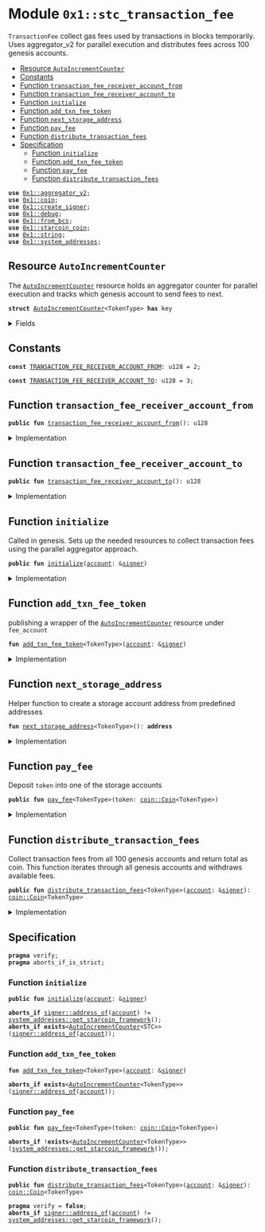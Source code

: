 
<a id="0x1_stc_transaction_fee"></a>

# Module `0x1::stc_transaction_fee`

<code>TransactionFee</code> collect gas fees used by transactions in blocks temporarily.
Uses aggregator_v2 for parallel execution and distributes fees across 100 genesis accounts.


-  [Resource `AutoIncrementCounter`](#0x1_stc_transaction_fee_AutoIncrementCounter)
-  [Constants](#@Constants_0)
-  [Function `transaction_fee_receiver_account_from`](#0x1_stc_transaction_fee_transaction_fee_receiver_account_from)
-  [Function `transaction_fee_receiver_account_to`](#0x1_stc_transaction_fee_transaction_fee_receiver_account_to)
-  [Function `initialize`](#0x1_stc_transaction_fee_initialize)
-  [Function `add_txn_fee_token`](#0x1_stc_transaction_fee_add_txn_fee_token)
-  [Function `next_storage_address`](#0x1_stc_transaction_fee_next_storage_address)
-  [Function `pay_fee`](#0x1_stc_transaction_fee_pay_fee)
-  [Function `distribute_transaction_fees`](#0x1_stc_transaction_fee_distribute_transaction_fees)
-  [Specification](#@Specification_1)
    -  [Function `initialize`](#@Specification_1_initialize)
    -  [Function `add_txn_fee_token`](#@Specification_1_add_txn_fee_token)
    -  [Function `pay_fee`](#@Specification_1_pay_fee)
    -  [Function `distribute_transaction_fees`](#@Specification_1_distribute_transaction_fees)


<pre><code><b>use</b> <a href="aggregator_v2.md#0x1_aggregator_v2">0x1::aggregator_v2</a>;
<b>use</b> <a href="coin.md#0x1_coin">0x1::coin</a>;
<b>use</b> <a href="create_signer.md#0x1_create_signer">0x1::create_signer</a>;
<b>use</b> <a href="../../starcoin-stdlib/doc/debug.md#0x1_debug">0x1::debug</a>;
<b>use</b> <a href="../../starcoin-stdlib/doc/from_bcs.md#0x1_from_bcs">0x1::from_bcs</a>;
<b>use</b> <a href="starcoin_coin.md#0x1_starcoin_coin">0x1::starcoin_coin</a>;
<b>use</b> <a href="../../move-stdlib/doc/string.md#0x1_string">0x1::string</a>;
<b>use</b> <a href="system_addresses.md#0x1_system_addresses">0x1::system_addresses</a>;
</code></pre>



<a id="0x1_stc_transaction_fee_AutoIncrementCounter"></a>

## Resource `AutoIncrementCounter`

The <code><a href="stc_transaction_fee.md#0x1_stc_transaction_fee_AutoIncrementCounter">AutoIncrementCounter</a></code> resource holds an aggregator counter for parallel execution
and tracks which genesis account to send fees to next.


<pre><code><b>struct</b> <a href="stc_transaction_fee.md#0x1_stc_transaction_fee_AutoIncrementCounter">AutoIncrementCounter</a>&lt;TokenType&gt; <b>has</b> key
</code></pre>



<details>
<summary>Fields</summary>


<dl>
<dt>
<code>counter: <a href="aggregator_v2.md#0x1_aggregator_v2_Aggregator">aggregator_v2::Aggregator</a>&lt;u64&gt;</code>
</dt>
<dd>
 Counter that keeps incrementing to determine which genesis account to use
</dd>
</dl>


</details>

<a id="@Constants_0"></a>

## Constants


<a id="0x1_stc_transaction_fee_TRANSACTION_FEE_RECEIVER_ACCOUNT_FROM"></a>



<pre><code><b>const</b> <a href="stc_transaction_fee.md#0x1_stc_transaction_fee_TRANSACTION_FEE_RECEIVER_ACCOUNT_FROM">TRANSACTION_FEE_RECEIVER_ACCOUNT_FROM</a>: u128 = 2;
</code></pre>



<a id="0x1_stc_transaction_fee_TRANSACTION_FEE_RECEIVER_ACCOUNT_TO"></a>



<pre><code><b>const</b> <a href="stc_transaction_fee.md#0x1_stc_transaction_fee_TRANSACTION_FEE_RECEIVER_ACCOUNT_TO">TRANSACTION_FEE_RECEIVER_ACCOUNT_TO</a>: u128 = 3;
</code></pre>



<a id="0x1_stc_transaction_fee_transaction_fee_receiver_account_from"></a>

## Function `transaction_fee_receiver_account_from`



<pre><code><b>public</b> <b>fun</b> <a href="stc_transaction_fee.md#0x1_stc_transaction_fee_transaction_fee_receiver_account_from">transaction_fee_receiver_account_from</a>(): u128
</code></pre>



<details>
<summary>Implementation</summary>


<pre><code><b>public</b> <b>fun</b> <a href="stc_transaction_fee.md#0x1_stc_transaction_fee_transaction_fee_receiver_account_from">transaction_fee_receiver_account_from</a>(): u128 { <a href="stc_transaction_fee.md#0x1_stc_transaction_fee_TRANSACTION_FEE_RECEIVER_ACCOUNT_FROM">TRANSACTION_FEE_RECEIVER_ACCOUNT_FROM</a> }
</code></pre>



</details>

<a id="0x1_stc_transaction_fee_transaction_fee_receiver_account_to"></a>

## Function `transaction_fee_receiver_account_to`



<pre><code><b>public</b> <b>fun</b> <a href="stc_transaction_fee.md#0x1_stc_transaction_fee_transaction_fee_receiver_account_to">transaction_fee_receiver_account_to</a>(): u128
</code></pre>



<details>
<summary>Implementation</summary>


<pre><code><b>public</b> <b>fun</b> <a href="stc_transaction_fee.md#0x1_stc_transaction_fee_transaction_fee_receiver_account_to">transaction_fee_receiver_account_to</a>(): u128 { <a href="stc_transaction_fee.md#0x1_stc_transaction_fee_TRANSACTION_FEE_RECEIVER_ACCOUNT_TO">TRANSACTION_FEE_RECEIVER_ACCOUNT_TO</a> }
</code></pre>



</details>

<a id="0x1_stc_transaction_fee_initialize"></a>

## Function `initialize`

Called in genesis. Sets up the needed resources to collect transaction fees using
the parallel aggregator approach.


<pre><code><b>public</b> <b>fun</b> <a href="stc_transaction_fee.md#0x1_stc_transaction_fee_initialize">initialize</a>(<a href="account.md#0x1_account">account</a>: &<a href="../../move-stdlib/doc/signer.md#0x1_signer">signer</a>)
</code></pre>



<details>
<summary>Implementation</summary>


<pre><code><b>public</b> <b>fun</b> <a href="stc_transaction_fee.md#0x1_stc_transaction_fee_initialize">initialize</a>(<a href="account.md#0x1_account">account</a>: &<a href="../../move-stdlib/doc/signer.md#0x1_signer">signer</a>) {
    // Timestamp::assert_genesis();
    <a href="system_addresses.md#0x1_system_addresses_assert_starcoin_framework">system_addresses::assert_starcoin_framework</a>(<a href="account.md#0x1_account">account</a>);

    // accept fees in all the currencies
    <a href="stc_transaction_fee.md#0x1_stc_transaction_fee_add_txn_fee_token">add_txn_fee_token</a>&lt;STC&gt;(<a href="account.md#0x1_account">account</a>);
}
</code></pre>



</details>

<a id="0x1_stc_transaction_fee_add_txn_fee_token"></a>

## Function `add_txn_fee_token`

publishing a wrapper of the <code><a href="stc_transaction_fee.md#0x1_stc_transaction_fee_AutoIncrementCounter">AutoIncrementCounter</a></code> resource under <code>fee_account</code>


<pre><code><b>fun</b> <a href="stc_transaction_fee.md#0x1_stc_transaction_fee_add_txn_fee_token">add_txn_fee_token</a>&lt;TokenType&gt;(<a href="account.md#0x1_account">account</a>: &<a href="../../move-stdlib/doc/signer.md#0x1_signer">signer</a>)
</code></pre>



<details>
<summary>Implementation</summary>


<pre><code><b>fun</b> <a href="stc_transaction_fee.md#0x1_stc_transaction_fee_add_txn_fee_token">add_txn_fee_token</a>&lt;TokenType&gt;(<a href="account.md#0x1_account">account</a>: &<a href="../../move-stdlib/doc/signer.md#0x1_signer">signer</a>) {
    <b>move_to</b>(
        <a href="account.md#0x1_account">account</a>,
        <a href="stc_transaction_fee.md#0x1_stc_transaction_fee_AutoIncrementCounter">AutoIncrementCounter</a>&lt;TokenType&gt; {
            counter: <a href="aggregator_v2.md#0x1_aggregator_v2_create_unbounded_aggregator">aggregator_v2::create_unbounded_aggregator</a>(),
        }
    )
}
</code></pre>



</details>

<a id="0x1_stc_transaction_fee_next_storage_address"></a>

## Function `next_storage_address`

Helper function to create a storage account address from predefined addresses


<pre><code><b>fun</b> <a href="stc_transaction_fee.md#0x1_stc_transaction_fee_next_storage_address">next_storage_address</a>&lt;TokenType&gt;(): <b>address</b>
</code></pre>



<details>
<summary>Implementation</summary>


<pre><code><b>fun</b> <a href="stc_transaction_fee.md#0x1_stc_transaction_fee_next_storage_address">next_storage_address</a>&lt;TokenType&gt;(): <b>address</b> <b>acquires</b> <a href="stc_transaction_fee.md#0x1_stc_transaction_fee_AutoIncrementCounter">AutoIncrementCounter</a> {
    // Increment counter and get which storage <a href="account.md#0x1_account">account</a> <b>to</b> <b>use</b>
    <b>let</b> counter_resource = <b>borrow_global_mut</b>&lt;<a href="stc_transaction_fee.md#0x1_stc_transaction_fee_AutoIncrementCounter">AutoIncrementCounter</a>&lt;TokenType&gt;&gt;(
        <a href="system_addresses.md#0x1_system_addresses_get_starcoin_framework">system_addresses::get_starcoin_framework</a>()
    );
    <a href="aggregator_v2.md#0x1_aggregator_v2_add">aggregator_v2::add</a>(&<b>mut</b> counter_resource.counter, 1);
    <b>let</b> counter = (<a href="aggregator_v2.md#0x1_aggregator_v2_read">aggregator_v2::read</a>(&counter_resource.counter) <b>as</b> u128);
    <b>let</b> range = <a href="stc_transaction_fee.md#0x1_stc_transaction_fee_TRANSACTION_FEE_RECEIVER_ACCOUNT_TO">TRANSACTION_FEE_RECEIVER_ACCOUNT_TO</a> - <a href="stc_transaction_fee.md#0x1_stc_transaction_fee_TRANSACTION_FEE_RECEIVER_ACCOUNT_FROM">TRANSACTION_FEE_RECEIVER_ACCOUNT_FROM</a>;
    <b>let</b> addr_u128 = <a href="stc_transaction_fee.md#0x1_stc_transaction_fee_TRANSACTION_FEE_RECEIVER_ACCOUNT_FROM">TRANSACTION_FEE_RECEIVER_ACCOUNT_FROM</a> + (counter % range);

    <a href="../../starcoin-stdlib/doc/from_bcs.md#0x1_from_bcs_u128_to_address">from_bcs::u128_to_address</a>(addr_u128)
}
</code></pre>



</details>

<a id="0x1_stc_transaction_fee_pay_fee"></a>

## Function `pay_fee`

Deposit <code>token</code> into one of the storage accounts


<pre><code><b>public</b> <b>fun</b> <a href="stc_transaction_fee.md#0x1_stc_transaction_fee_pay_fee">pay_fee</a>&lt;TokenType&gt;(token: <a href="coin.md#0x1_coin_Coin">coin::Coin</a>&lt;TokenType&gt;)
</code></pre>



<details>
<summary>Implementation</summary>


<pre><code><b>public</b> <b>fun</b> <a href="stc_transaction_fee.md#0x1_stc_transaction_fee_pay_fee">pay_fee</a>&lt;TokenType&gt;(token: <a href="coin.md#0x1_coin_Coin">coin::Coin</a>&lt;TokenType&gt;) <b>acquires</b> <a href="stc_transaction_fee.md#0x1_stc_transaction_fee_AutoIncrementCounter">AutoIncrementCounter</a> {
    <b>let</b> counter_resource = <b>borrow_global_mut</b>&lt;<a href="stc_transaction_fee.md#0x1_stc_transaction_fee_AutoIncrementCounter">AutoIncrementCounter</a>&lt;TokenType&gt;&gt;(
        <a href="system_addresses.md#0x1_system_addresses_get_starcoin_framework">system_addresses::get_starcoin_framework</a>()
    );

    // Get the target genesis <a href="account.md#0x1_account">account</a> <b>address</b>
    <b>let</b> deposit_address = <a href="stc_transaction_fee.md#0x1_stc_transaction_fee_next_storage_address">next_storage_address</a>&lt;TokenType&gt;();

    // Deposit the fee directly <b>to</b> the selected genesis <a href="account.md#0x1_account">account</a>
    <a href="coin.md#0x1_coin_deposit">coin::deposit</a>(deposit_address, token);
}
</code></pre>



</details>

<a id="0x1_stc_transaction_fee_distribute_transaction_fees"></a>

## Function `distribute_transaction_fees`

Collect transaction fees from all 100 genesis accounts and return total as coin.
This function iterates through all genesis accounts and withdraws available fees.


<pre><code><b>public</b> <b>fun</b> <a href="stc_transaction_fee.md#0x1_stc_transaction_fee_distribute_transaction_fees">distribute_transaction_fees</a>&lt;TokenType&gt;(<a href="account.md#0x1_account">account</a>: &<a href="../../move-stdlib/doc/signer.md#0x1_signer">signer</a>): <a href="coin.md#0x1_coin_Coin">coin::Coin</a>&lt;TokenType&gt;
</code></pre>



<details>
<summary>Implementation</summary>


<pre><code><b>public</b> <b>fun</b> <a href="stc_transaction_fee.md#0x1_stc_transaction_fee_distribute_transaction_fees">distribute_transaction_fees</a>&lt;TokenType&gt;(
    <a href="account.md#0x1_account">account</a>: &<a href="../../move-stdlib/doc/signer.md#0x1_signer">signer</a>,
): <a href="coin.md#0x1_coin_Coin">coin::Coin</a>&lt;TokenType&gt; <b>acquires</b> <a href="stc_transaction_fee.md#0x1_stc_transaction_fee_AutoIncrementCounter">AutoIncrementCounter</a> {
    <a href="../../starcoin-stdlib/doc/debug.md#0x1_debug_print">debug::print</a>(&std::string::utf8(b"stc_block::distribute_transaction_fees | Entered"));

    <a href="system_addresses.md#0x1_system_addresses_assert_starcoin_framework">system_addresses::assert_starcoin_framework</a>(<a href="account.md#0x1_account">account</a>);

    // Create accumulator for all collected fees
    <b>let</b> total_fees = <a href="coin.md#0x1_coin_zero">coin::zero</a>&lt;TokenType&gt;();

    <b>let</b> first_withdraw_address = <a href="stc_transaction_fee.md#0x1_stc_transaction_fee_next_storage_address">next_storage_address</a>&lt;TokenType&gt;();

    <b>while</b> (<b>true</b>) {
        <b>let</b> withdraw_address = <a href="stc_transaction_fee.md#0x1_stc_transaction_fee_next_storage_address">next_storage_address</a>&lt;TokenType&gt;();

        // Check <b>if</b> the genesis <a href="account.md#0x1_account">account</a> <b>has</b> <a href="../../starcoin-stdlib/doc/any.md#0x1_any">any</a> balance
        <b>if</b> (<a href="coin.md#0x1_coin_balance">coin::balance</a>&lt;TokenType&gt;(withdraw_address) &gt; 0) {
            <b>let</b> account_balance = <a href="coin.md#0x1_coin_balance">coin::balance</a>&lt;TokenType&gt;(withdraw_address);
            // Create <a href="../../move-stdlib/doc/signer.md#0x1_signer">signer</a> for the genesis <a href="account.md#0x1_account">account</a> and withdraw all funds
            <b>let</b> genesis_signer = <a href="create_signer.md#0x1_create_signer_create_signer">create_signer::create_signer</a>(withdraw_address);
            <b>let</b> withdrawn_coin = <a href="coin.md#0x1_coin_withdraw">coin::withdraw</a>&lt;TokenType&gt;(&genesis_signer, account_balance);
            <a href="coin.md#0x1_coin_merge">coin::merge</a>(&<b>mut</b> total_fees, withdrawn_coin);
        };

        <b>if</b> (withdraw_address == first_withdraw_address) <b>break</b>;
    };

    total_fees
}
</code></pre>



</details>

<a id="@Specification_1"></a>

## Specification



<pre><code><b>pragma</b> verify;
<b>pragma</b> aborts_if_is_strict;
</code></pre>



<a id="@Specification_1_initialize"></a>

### Function `initialize`


<pre><code><b>public</b> <b>fun</b> <a href="stc_transaction_fee.md#0x1_stc_transaction_fee_initialize">initialize</a>(<a href="account.md#0x1_account">account</a>: &<a href="../../move-stdlib/doc/signer.md#0x1_signer">signer</a>)
</code></pre>




<pre><code><b>aborts_if</b> <a href="../../move-stdlib/doc/signer.md#0x1_signer_address_of">signer::address_of</a>(<a href="account.md#0x1_account">account</a>) != <a href="system_addresses.md#0x1_system_addresses_get_starcoin_framework">system_addresses::get_starcoin_framework</a>();
<b>aborts_if</b> <b>exists</b>&lt;<a href="stc_transaction_fee.md#0x1_stc_transaction_fee_AutoIncrementCounter">AutoIncrementCounter</a>&lt;STC&gt;&gt;(<a href="../../move-stdlib/doc/signer.md#0x1_signer_address_of">signer::address_of</a>(<a href="account.md#0x1_account">account</a>));
</code></pre>



<a id="@Specification_1_add_txn_fee_token"></a>

### Function `add_txn_fee_token`


<pre><code><b>fun</b> <a href="stc_transaction_fee.md#0x1_stc_transaction_fee_add_txn_fee_token">add_txn_fee_token</a>&lt;TokenType&gt;(<a href="account.md#0x1_account">account</a>: &<a href="../../move-stdlib/doc/signer.md#0x1_signer">signer</a>)
</code></pre>




<pre><code><b>aborts_if</b> <b>exists</b>&lt;<a href="stc_transaction_fee.md#0x1_stc_transaction_fee_AutoIncrementCounter">AutoIncrementCounter</a>&lt;TokenType&gt;&gt;(<a href="../../move-stdlib/doc/signer.md#0x1_signer_address_of">signer::address_of</a>(<a href="account.md#0x1_account">account</a>));
</code></pre>



<a id="@Specification_1_pay_fee"></a>

### Function `pay_fee`


<pre><code><b>public</b> <b>fun</b> <a href="stc_transaction_fee.md#0x1_stc_transaction_fee_pay_fee">pay_fee</a>&lt;TokenType&gt;(token: <a href="coin.md#0x1_coin_Coin">coin::Coin</a>&lt;TokenType&gt;)
</code></pre>




<pre><code><b>aborts_if</b> !<b>exists</b>&lt;<a href="stc_transaction_fee.md#0x1_stc_transaction_fee_AutoIncrementCounter">AutoIncrementCounter</a>&lt;TokenType&gt;&gt;(<a href="system_addresses.md#0x1_system_addresses_get_starcoin_framework">system_addresses::get_starcoin_framework</a>());
</code></pre>



<a id="@Specification_1_distribute_transaction_fees"></a>

### Function `distribute_transaction_fees`


<pre><code><b>public</b> <b>fun</b> <a href="stc_transaction_fee.md#0x1_stc_transaction_fee_distribute_transaction_fees">distribute_transaction_fees</a>&lt;TokenType&gt;(<a href="account.md#0x1_account">account</a>: &<a href="../../move-stdlib/doc/signer.md#0x1_signer">signer</a>): <a href="coin.md#0x1_coin_Coin">coin::Coin</a>&lt;TokenType&gt;
</code></pre>




<pre><code><b>pragma</b> verify = <b>false</b>;
<b>aborts_if</b> <a href="../../move-stdlib/doc/signer.md#0x1_signer_address_of">signer::address_of</a>(<a href="account.md#0x1_account">account</a>) != <a href="system_addresses.md#0x1_system_addresses_get_starcoin_framework">system_addresses::get_starcoin_framework</a>();
</code></pre>


[move-book]: https://starcoin.dev/move/book/SUMMARY
